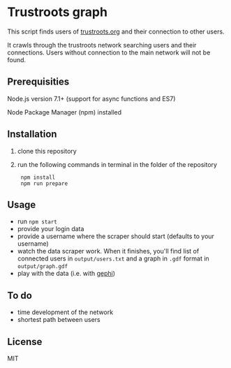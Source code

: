 # Trustroots graph

This script finds users of [trustroots.org](https://www.trustroots.org) and their connection to other users.

It crawls through the trustroots network searching users and their connections.
Users without connection to the main network will not be found.

## Prerequisities

Node.js version 7.1+ (support for async functions and ES7)

Node Package Manager (npm) installed

## Installation

1. clone this repository
2. run the following commands in terminal in the folder of the repository

		npm install
		npm run prepare

## Usage

- run `npm start`
- provide your login data
- provide a username where the scraper should start (defaults to your username)
- watch the data scraper work. When it finishes, you'll find list of connected users in `output/users.txt` and a graph in `.gdf` format in `output/graph.gdf`
- play with the data (i.e. with [gephi](https://gephi.org/))

## To do

- time development of the network
- shortest path between users

## License
MIT
